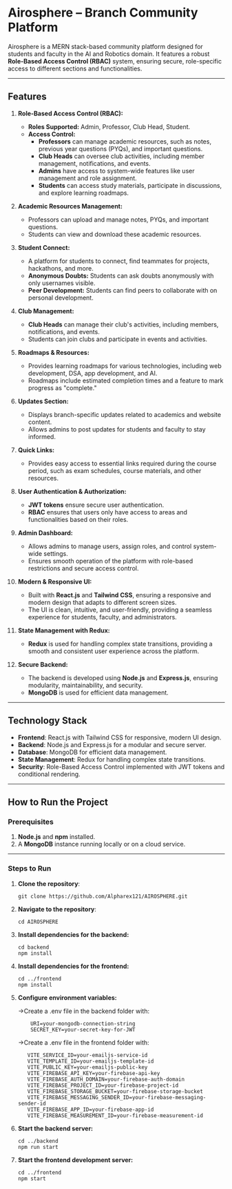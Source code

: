 # **Airosphere – Branch Community Platform**

Airosphere is a MERN stack-based community platform designed for students and faculty in the AI and Robotics domain. It features a robust **Role-Based Access Control (RBAC)** system, ensuring secure, role-specific access to different sections and functionalities.

---

## Features

1. **Role-Based Access Control (RBAC):**
   - **Roles Supported:** Admin, Professor, Club Head, Student.
   - **Access Control:**
     - **Professors** can manage academic resources, such as notes, previous year questions (PYQs), and important questions.
     - **Club Heads** can oversee club activities, including member management, notifications, and events.
     - **Admins** have access to system-wide features like user management and role assignment.
     - **Students** can access study materials, participate in discussions, and explore learning roadmaps.

2. **Academic Resources Management:**
   - Professors can upload and manage notes, PYQs, and important questions.
   - Students can view and download these academic resources.

3. **Student Connect:**
   - A platform for students to connect, find teammates for projects, hackathons, and more.
   - **Anonymous Doubts:** Students can ask doubts anonymously with only usernames visible.
   - **Peer Development:** Students can find peers to collaborate with on personal development.

4. **Club Management:**
   - **Club Heads** can manage their club's activities, including members, notifications, and events.
   - Students can join clubs and participate in events and activities.

5. **Roadmaps & Resources:**
   - Provides learning roadmaps for various technologies, including web development, DSA, app development, and AI.
   - Roadmaps include estimated completion times and a feature to mark progress as "complete."

6. **Updates Section:**
   - Displays branch-specific updates related to academics and website content.
   - Allows admins to post updates for students and faculty to stay informed.

7. **Quick Links:**
   - Provides easy access to essential links required during the course period, such as exam schedules, course materials, and other resources.

8. **User Authentication & Authorization:**
   - **JWT tokens** ensure secure user authentication.
   - **RBAC** ensures that users only have access to areas and functionalities based on their roles.

9. **Admin Dashboard:**
   - Allows admins to manage users, assign roles, and control system-wide settings.
   - Ensures smooth operation of the platform with role-based restrictions and secure access control.

10. **Modern & Responsive UI:**
    - Built with **React.js** and **Tailwind CSS**, ensuring a responsive and modern design that adapts to different screen sizes.
    - The UI is clean, intuitive, and user-friendly, providing a seamless experience for students, faculty, and administrators.

11. **State Management with Redux:**
    - **Redux** is used for handling complex state transitions, providing a smooth and consistent user experience across the platform.

12. **Secure Backend:**
    - The backend is developed using **Node.js** and **Express.js**, ensuring modularity, maintainability, and security.
    - **MongoDB** is used for efficient data management.


---

## **Technology Stack**

- **Frontend**: React.js with Tailwind CSS for responsive, modern UI design.  
- **Backend**: Node.js and Express.js for a modular and secure server.  
- **Database**: MongoDB for efficient data management.  
- **State Management**: Redux for handling complex state transitions.  
- **Security**: Role-Based Access Control implemented with JWT tokens and conditional rendering.

---

## **How to Run the Project**

### **Prerequisites**
1. **Node.js** and **npm** installed.  
2. A **MongoDB** instance running locally or on a cloud service.

---

### **Steps to Run**

1. **Clone the repository**:
    ```
   git clone https://github.com/Alpharex121/AIROSPHERE.git
    ```

2. **Navigate to the repository**:
   ```
   cd AIROSPHERE
   ```
3. **Install dependencies for the backend:**
   ```
   cd backend
   npm install
   ```

4. **Install dependencies for the frontend:**
    ```
   cd ../frontend
   npm install
    ```

5.  **Configure environment variables:**

     ->Create a .env file in the backend folder with:
       ```
           URI=your-mongodb-connection-string
           SECRET_KEY=your-secret-key-for-JWT
       ```
   
     ->Create a .env file in the frontend folder with:
       ```
          VITE_SERVICE_ID=your-emailjs-service-id
          VITE_TEMPLATE_ID=your-emailjs-template-id
          VITE_PUBLIC_KEY=your-emailjs-public-key
          VITE_FIREBASE_API_KEY=your-firebase-api-key
          VITE_FIREBASE_AUTH_DOMAIN=your-firebase-auth-domain
          VITE_FIREBASE_PROJECT_ID=your-firebase-project-id
          VITE_FIREBASE_STORAGE_BUCKET=your-firebase-storage-bucket
          VITE_FIREBASE_MESSAGING_SENDER_ID=your-firebase-messaging-sender-id
          VITE_FIREBASE_APP_ID=your-firebase-app-id
          VITE_FIREBASE_MEASUREMENT_ID=your-firebase-measurement-id
       ```
   
6. **Start the backend server:**
    ```
    cd ../backend
    npm run start
    ```

7. **Start the frontend development server:**
    ```
    cd ../frontend
    npm start
    ```





